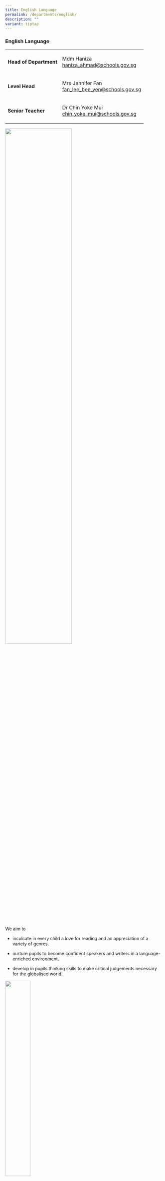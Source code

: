 ```yaml
---
title: English Language
permalink: /departments/english/
description: ""
variant: tiptap
---
```

<h3><strong>English Language</strong></h3><table><tbody><tr><td rowspan="1" colspan="1"><p><strong>Head of Department</strong></p></td><td rowspan="1" colspan="1"><p>Mdm Haniza<br><a href="mailto:haniza_ahmad@schools.gov.sg" rel="noopener noreferrer nofollow" target="_blank">haniza_ahmad@schools.gov.sg</a></p></td></tr><tr><td rowspan="1" colspan="1"><p><strong>Level Head</strong></p></td><td rowspan="1" colspan="1"><p>Mrs Jennifer Fan<br><a href="mailto:fan_lee_bee_yen@schools.gov.sg" rel="noopener noreferrer nofollow" target="_blank">fan_lee_bee_yen@schools.gov.sg</a></p></td></tr><tr><td rowspan="1" colspan="1"><p><strong>Senior Teacher</strong></p></td><td rowspan="1" colspan="1"><p>Dr Chin Yoke Mui<br><a href="mailto:chin_yoke_mui@schools.gov.sg" rel="noopener noreferrer nofollow" target="_blank">chin_yoke_mui@schools.gov.sg</a></p></td></tr></tbody></table><div class="isomer-image-wrapper"><img style="width:65%" height="auto" width="100%" src="/images/department%20objectives.jpg"></div><p>We aim to</p><ul><li><p>inculcate in every child a love for reading and an appreciation of a variety of genres.</p></li><li><p>nurture pupils to become confident speakers and writers in a language-enriched environment.</p></li><li><p>develop in pupils thinking skills to make critical judgements necessary for the globalised world.</p></li></ul><div class="isomer-image-wrapper"><img style="width:40%" height="auto" width="100%" src="/images/programmes.png"></div><p>1. <strong>St</strong>rategies for <strong>E</strong>nglish <strong>L</strong>anguage <strong>L</strong>earning <strong>A</strong>nd <strong>R</strong>eading <strong>(STELLAR)</strong></p><div class="isomer-image-wrapper"><img style="width:30%" height="auto" width="100%" src="/images/english0.jpg"></div><div class="isomer-image-wrapper"><img style="width:51%" height="auto" width="100%" src="/images/english1.jpg"></div><p>The STELLAR Curriculum aims to:</p><p>strengthen both language and reading skills as well as promote a positive attitude towards reading in the foundational years through a variety of learner-centred and developmentally appropriate pedagogical approaches using age-appropriate authentic children's literature.</p><p>The STELLAR pedagogic model for&nbsp;<strong>lower</strong>&nbsp;primary is made up of three major teaching strategies:</p><ul><li><p>Shared Book Approach (SBA)</p></li><li><p>Modified Language Experience Approach (MLEA)</p></li><li><p>Learning Centres (LC)</p></li></ul><p>The STELLAR pedagogic model for&nbsp;<strong>upper</strong>&nbsp;primary is made up of three major teaching strategies:</p><ul><li><p>Sustained Silent Reading (SSR) (Supported Reading, KWL, Retelling)</p></li><li><p>Writing Process Cycle (WPC)</p></li><li><p>Differentiated Instruction (DI)</p></li></ul><h5><strong>2. EL Fiesta</strong></h5><div class="isomer-image-wrapper"><img style="width:25%" height="auto" width="100%" src="/images/english2.jpg"></div><p>The Language Fiesta, a month-long event featuring a variety of activities, is organised to help pupils to&nbsp;learn the English Language in a fun way. It is in line with the national Speak Good English Movement, with the objective of encouraging pupils to use grammatically correct&nbsp;English that is universally understood. Throughout April, all pupils are involved in a host of engaging EL activities at every level to&nbsp;raise awareness of the importance of English Language, and&nbsp;encourage pupils to continue to&nbsp;speak and write standard English&nbsp;throughout the year.</p><div class="isomer-image-wrapper"><img style="width:35%" height="auto" width="100%" src="/images/english3.jpg"></div><p>Various fun and meaningful activities are organised, which include Oratorical Contest, Reader's Theatre, Choral Reading, Spelling Bee, quizzes and games. English game booths, designed and conducted by the EL Club members and EL Ambassadors feature fun language games for the pupils to play during recess.</p><div class="isomer-image-wrapper"><img style="width:75%" height="auto" width="100%" src="/images/english4.jpg"></div><p>Characters from popular children’s books also come alive, such as Pinocchio and Little Red Riding Hood, as they mingle among the Peiying students and converse about their storybook roles.</p><div class="isomer-image-wrapper"><img style="width:75%" height="auto" width="100%" src="/images/english5.jpg"></div><h5><strong>3. Extended Reading Programme</strong></h5><p>A variety of interesting books have been provided for all levels in the school. These books are found in the classroom library corners, where the English Ambassadors will coordinate the loaning of books borrowed.</p><div class="isomer-image-wrapper"><img style="width:45%" height="auto" width="100%" src="/images/english6.jpg"></div><p>The programme is pegged with the TicTacToe reading activity, which encourages pupils to complete a set of connection activities. These connection activities (such as designing a poster of the book read and writing a letter to the main character) are designed to provide differentiation for learning abilities and interests of pupils.</p><h5><strong>4. Little Red Dot</strong></h5><div class="isomer-image-wrapper"><img style="width:45%" height="auto" width="100%" src="/images/english7.jpg"></div><p>The subscription of the newspaper The Straits Times and its supplement, Little Red Dot, ensure that P4 &amp; P5 pupils are exposed to current affairs and expository writing throughout the year.&nbsp;</p><p>There is an enhancement of grammar and vocabulary through exposure to the various articles targeted at the primary school pupils. National Education messages are also infused into the EL lessons through the discussion of topics highlighted in every issue.</p><h5><strong>5. Let's Read Programme</strong></h5><div class="isomer-image-wrapper"><img style="width: 100%" height="auto" width="100%" alt="" src="/images/english8.jpg"></div><p>The Reading Programme gives exposure to P1, P2 and P3 pupils to a wide variety of text types, such as storybooks and magazines. It promotes reading and fosters a love of books and literature through motivating stories.</p><h5><strong>6. Media Resource Library (MRL) - READ @ Peiying</strong></h5><div class="isomer-image-wrapper"><img style="width:55%" height="auto" width="100%" src="/images/english9.png"></div><p>READ @ Peiying refers to&nbsp;<strong>R</strong>eading&nbsp;<strong>E</strong>xtensively&nbsp;<strong>A</strong>ids Un<strong>D</strong>erstanding both in and out of the classrooms. The MRL believes in the whole-school approach to develop a school-wide reading culture, so students would need access to a wide variety of books and school-wide programmes, and initiatives should be made available with a structured time set aside to allow for reading for pleasure.</p><div class="isomer-image-wrapper"><img style="width:55%" height="auto" width="100%" src="/images/english10.jpg"></div><p>These initiatives include</p><ul data-tight="true" class="tight"><li><p>providing ERP books for their class libraries</p></li><li><p>Pocket-Size Programmes on various genres</p></li><li><p>Guest Readers who conduct storytelling for P1 to P3</p></li><li><p>Organising a Mobile Library every month at the canteen</p></li></ul><p>The school also partners with public libraries to conduct reading activities.</p><h5><strong>7. Collaborations</strong></h5><p>As part of the school’s whole school approach to develop to a school-wide reading culture, it collaborates with the National Library Board (NLB) to promote a love for reading.</p><p>Among the activities conducted throughout the year are:</p><ul data-tight="true" class="tight"><li><p>Book 2 Go – Mass Borrowing of books</p></li><li><p>Book Buzz – Book talks conducted by librarians during assembly</p></li><li><p>Storytelling sessions by the librarians for P1 to P3 classes</p></li><li><p>Book Bugs</p></li><li><p>Reading Interest Profile</p></li><li><p>Read Rail</p></li><li><p>Teachers’ Workshop - storytelling techniques, NLB’s eResources, eBooks</p></li></ul><div class="isomer-image-wrapper"><img style="width:49.5%" height="auto" width="100%" src="/images/english11.jpg"></div><div class="isomer-image-wrapper"><img style="width:31.5%" height="auto" width="100%" src="/images/english12.jpg"></div><p>The school also collaborates with other schools in the cluster&nbsp;to conduct workshops for students such as digital storytelling using software such as Newsmaker.</p><h5><strong>8. Intervention Programmes</strong></h5><div class="isomer-image-wrapper"><img style="width:35%" height="auto" width="100%" src="/images/english13.jpg"></div><p>(a) Learning Support Programme (LSP)<br>It is an early intervention programme aimed at providing additional support to students who enter Primary 1 lacking developmentally appropriate English language and literacy skills. Its objective is to equip these students with basic reading and spelling skills.</p><p>(b) Reading Remediation Programme (RRP)<br>The Reading Remediation Programme (RRP) is an additional literacy support programme implemented at P3 and P4 to support students with reading difficulties but who do not have dyslexia.</p><p>(c) School Dyslexic Remediation (SDR)<br>The School-based Dyslexia Remediation (SDR) Programme enables students to become strategic decoders and spellers, flexible in the use of different strategies. It equips students with decoding and spelling strategies, and internalise these strategies which they would use through practice.</p><h5><strong>9. P3 and P4 Enrichment Programme</strong></h5><p>With the aim of promoting oracy among students, the English department conducted several enrichment workshops for Primary 3 and Primary 4 students.</p><p>Primary 3 students were engaged in Readers’ Theatre, which helped them to learn to express themselves appropriately, confidently, clearly, eloquently and expressively. They were also taught a variety of vocal techniques to present their stories.</p><p>Primary 4 students had the opportunity to do Public Speaking, which helped them to learn the right public speaking skills in order to become an empathetic and effective communicator. The workshop also helped them gain confidence and motivation in delivering a narrative through positive reinforcement.</p><div class="iframe-wrapper"><iframe height="350" width="600" allowfullscreen="true" frameborder="0" src="https://docs.google.com/presentation/d/e/2PACX-1vT3meONARLFTyN6xQasNysTQXhDZZ2eTME6mGRQk5KLzPgvnFB8ndCYh47uOG3TT3oEGRP1MqEPGPx8/embed?start=false&amp;loop=false&amp;delayms=3000"></iframe></div><p><br></p><div class="isomer-image-wrapper"><img style="width:40%" height="auto" width="100%" src="/images/useful%20links.png"></div><p></p><p>1)&nbsp;<a href="https://www.goodenglish.org.sg/" rel="noopener noreferrer nofollow" target="_blank">Speak Good English Movement</a></p><p>2)&nbsp;<a href="http://www.stellarliteracy.sg/" rel="noopener noreferrer nofollow" target="_blank">STELLAR</a></p><p>3)&nbsp;<a href="http://www.nlb.gov.sg/" rel="noopener noreferrer nofollow" target="_blank">National Library Board</a></p><p>4)&nbsp;<a href="https://schoolibrary.moe.edu.sg/peiyingpri" rel="noopener noreferrer nofollow" target="_blank">Peiying Primary School Library</a></p><p>5)&nbsp;<a href="https://schoolibrary.moe.edu.sg/eresourcespri/cgi-bin/spydus.exe/MSGTRN/WPAC/HOME" rel="noopener noreferrer nofollow" target="_blank">School eResource Repository</a></p><h4><strong>e-Reading Resources</strong></h4><p>Check out the list of e-reading resources specially curated for you. Click on the images to be re-directed to the websites. Have fun reading!</p><p></p><p></p><p></p><p></p><p></p><p><br><br><br><br><br><br></p><p></p><p></p><p></p><p></p><p></p><p><br><br><br><br><br></p><h4><strong>Peiying Readers Card Templates</strong></h4><p>Click&nbsp;<a href="/files/Peiying%20Readers%20Card%20Template.pdf" rel="noopener noreferrer nofollow" target="_blank">here</a>&nbsp;to download a copy of the Peiying Readers Card Templates</p><p></p>